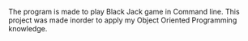 The program is made to play Black Jack game in Command line.
This project was made inorder to apply my Object Oriented Programming knowledge.

